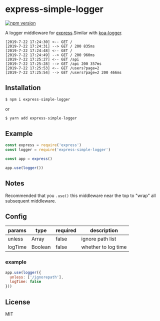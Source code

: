 # express-simple-logger

[![npm version][npm-image]][npm-url]

 A logger middleware for [express](https://github.com/expressjs/express).Similar with [koa-logger](https://github.com/koajs/logger).


```
[2019-7-22 17:24:30] <-- GET /
[2019-7-22 17:24:31] --> GET / 200 835ms
[2019-7-22 17:24:48] <-- GET /
[2019-7-22 17:24:49] --> GET / 200 960ms
[2019-7-22 17:25:27] <-- GET /api
[2019-7-22 17:25:28] --> GET /api 200 357ms
[2019-7-22 17:25:53] <-- GET /users?page=2
[2019-7-22 17:25:54] --> GET /users?page=2 200 466ms
```

## Installation

```js
$ npm i express-simple-logger
```
or
```js
$ yarn add express-simple-logger
```

## Example

```js
const express = require('express')
const logger = require('express-simple-logger')

const app = express()

app.use(logger())
```

## Notes

  Recommended that you `.use()` this middleware near the top
  to "wrap" all subsequent middleware.

## Config

|params|type|required|description|
|---|---|---|---|
|unless|Array|false|ignore path list|
|logTime|Boolean|false|whether to log time|

### example
```js
app.use(logger({
  unless: ['/ignorepath'],
  logTime: false
}))
```


## License

  MIT

[npm-image]: https://img.shields.io/npm/v/express-simple-logger.svg?style=flat-square
[npm-url]: https://www.npmjs.com/package/express-simple-logger
